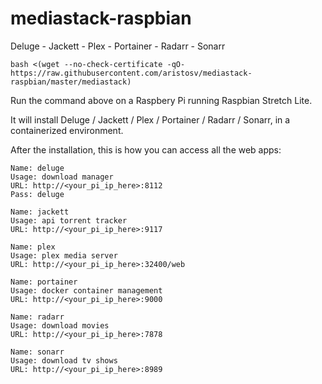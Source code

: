 # mediastack-raspbian
Deluge - Jackett - Plex - Portainer - Radarr - Sonarr
```
bash <(wget --no-check-certificate -qO- https://raw.githubusercontent.com/aristosv/mediastack-raspbian/master/mediastack)
```
Run the command above on a Raspbery Pi running Raspbian Stretch Lite.

It will install Deluge / Jackett / Plex / Portainer / Radarr / Sonarr, in a containerized environment.

After the installation, this is how you can access all the web apps:

```
Name: deluge
Usage: download manager
URL: http://<your_pi_ip_here>:8112
Pass: deluge
```
```
Name: jackett
Usage: api torrent tracker
URL: http://<your_pi_ip_here>:9117
```
```
Name: plex
Usage: plex media server
URL: http://<your_pi_ip_here>:32400/web
```
```
Name: portainer
Usage: docker container management
URL: http://<your_pi_ip_here>:9000
```
```
Name: radarr
Usage: download movies
URL: http://<your_pi_ip_here>:7878
```
```
Name: sonarr
Usage: download tv shows
URL: http://<your_pi_ip_here>:8989
```
